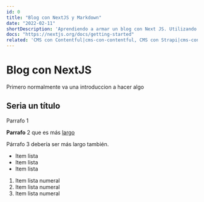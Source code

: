 ```yaml
---
id: 0
title: "Blog con NextJS y Markdown"
date: "2022-02-11"
shortDescription: 'Aprendiendo a armar un blog con Next JS. Utilizando la modalidad server render o generando archivo estáticos con MD.'
docs: "https://nextjs.org/docs/getting-started"
related: 'CMS con Contentful|cms-con-contentful, CMS con Strapi|cms-con-strapi,Vercel:vercel',
---
```


# Blog con NextJS

Primero normalmente va una introduccion a hacer algo

## Seria un título

Parrafo 1

**Parrafo** 2 que es más <a href="https://google.com" target="_blank">largo</a>

Párrafo 3 debería ser más largo también.
* Item lista
* Item lista
* Item lista

1. Item lista numeral
2. Item lista numeral
3. Item lista numeral